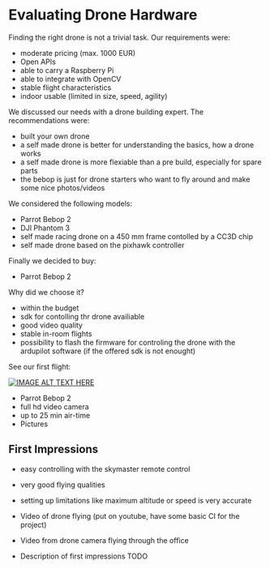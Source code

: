 # Evaluating Drone Hardware

Finding the right drone is not a trivial task. Our requirements were:

* moderate pricing (max. 1000 EUR)
* Open APIs 
* able to carry a Raspberry Pi
* able to integrate with OpenCV
* stable flight characteristics
* indoor usable (limited in size, speed, agility)


We discussed our needs with a drone building expert. The recommendations were:

* built your own drone
* a self made drone is better for understanding the basics, how a drone works
* a self made drone is more flexiable than a pre build, especially for spare parts
* the bebop is just for drone starters who want to fly around and make some nice photos/videos

We considered the following models:

* Parrot Bebop 2
* DJI Phantom 3
* self made racing drone on a 450 mm frame contolled by a CC3D chip
* self made drone based on the pixhawk controller

Finally we decided to buy:
* Parrot Bebop 2

Why did we choose it?
* within the budget
* sdk for contolling thr drone availiable
* good video quality
* stable in-room flights
* possibility to flash the firmware for controling the drone with the ardupilot software (if the offered sdk is not enought)

See our first flight:

[![IMAGE ALT TEXT HERE](http://img.youtube.com/vi/QZfrwfmBfw0/0.jpg)](http://www.youtube.com/watch?v=QZfrwfmBfw0)

* Parrot Bebop 2
* full hd video camera
* up to 25 min air-time
* Pictures

## First Impressions

* easy controlling with the skymaster remote control
* very good flying qualities
* setting up limitations like maximum altitude or speed is very accurate 

* Video of drone flying (put on youtube, have some basic CI for the project)
* Video from drone camera flying through the office
* Description of first impressions TODO

